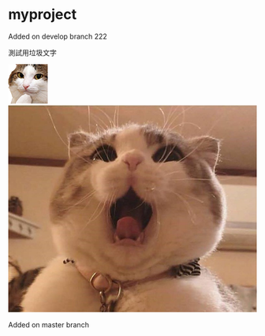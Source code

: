 # myproject


Added on develop branch 222

測試用垃圾文字<P>
![Cat](./NEKO/123.gif)
![cat](./NEKO/O口O.jpg)

Added on master branch
 